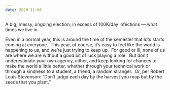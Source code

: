 ```yaml
---
date: 2020-11-06
---
```


A big, messy, ongoing election; in excess of 100K/day infections — what times
we live in.

Even in a normal year, this is around the time of the semester that lots starts
coming at everyone.  This year, of course, it’s easy to feel like the world is
happening to us, and we’re just trying to keep up.  For good or ill, none of us
are where we are without a good bit of luck playing a role.  But don’t
underestimate your own agency, either, and keep looking for chances to make the
world a little better, whether through your technical work or through a
kindness to a student, a friend, a random stranger.  Or, per Robert Louis
Stevenson: “Don’t judge each day by the harvest you reap but by the seeds that
you plant.”
